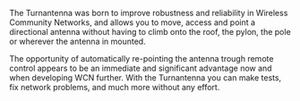 The Turnantenna was born to improve robustness and reliability in Wireless Community Networks, and allows you to move, access and point a directional antenna without having to climb onto the roof, the pylon, the pole or wherever the antenna in mounted.

The opportunity of automatically re-pointing the antenna trough remote control appears to be an immediate and significant advantage now and when developing WCN further. With the Turnantenna you can make tests, fix network problems, and much more without any effort.
